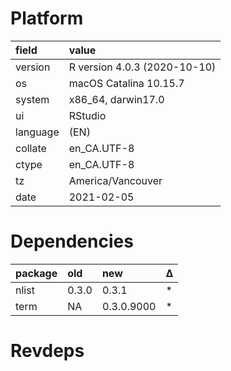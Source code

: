 # Platform

|field    |value                        |
|:--------|:----------------------------|
|version  |R version 4.0.3 (2020-10-10) |
|os       |macOS Catalina 10.15.7       |
|system   |x86_64, darwin17.0           |
|ui       |RStudio                      |
|language |(EN)                         |
|collate  |en_CA.UTF-8                  |
|ctype    |en_CA.UTF-8                  |
|tz       |America/Vancouver            |
|date     |2021-02-05                   |

# Dependencies

|package |old   |new        |Δ  |
|:-------|:-----|:----------|:--|
|nlist   |0.3.0 |0.3.1      |*  |
|term    |NA    |0.3.0.9000 |*  |

# Revdeps

